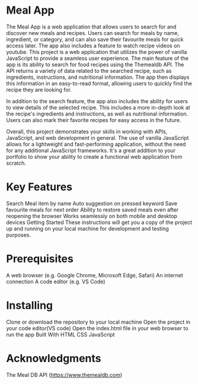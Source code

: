 # Meal App
The Meal App is a web application that allows users to search for and discover new meals and recipes. 
Users can search for meals by name, ingredient, or category, and can also save their favourite meals for quick access later. 
The app also includes a feature to watch recipe videos on youtube. 
This project is a web application that utilizes the power of vanilla JavaScript to provide a seamless user experience. The main feature of the app is its ability to search for food recipes using the Themealdb API. The API returns a variety of data related to the searched recipe, such as ingredients, instructions, and nutritional information. The app then displays this information in an easy-to-read format, allowing users to quickly find the recipe they are looking for.

In addition to the search feature, the app also includes the ability for users to view details of the selected recipe. This includes a more in-depth look at the recipe's ingredients and instructions, as well as nutritional information. Users can also mark their favorite recipes for easy access in the future.

Overall, this project demonstrates your skills in working with APIs, JavaScript, and web development in general. The use of vanilla JavaScript allows for a lightweight and fast-performing application, without the need for any additional JavaScript frameworks. It's a great addition to your portfolio to show your ability to create a functional web application from scratch.

# Key Features
Search Meal item by name
Auto suggestion on pressed keyword
Save favourite meals for next order
Ability to restore saved meals even after reopening the browser
Works seamlessly on both mobile and desktop devices
Getting Started
These instructions will get you a copy of the project up and running on your local machine for development and testing purposes.

# Prerequisites
A web browser (e.g. Google Chrome, Microsoft Edge, Safari)
An internet connection
A code editor (e.g. VS Code)

# Installing
Clone or download the repository to your local machine
Open the project in your code editor(VS code)
Open the index.html file in your web browser to run the app
Built With
HTML
CSS
JavaScript

# Acknowledgments
The Meal DB API (https://www.themealdb.com)
